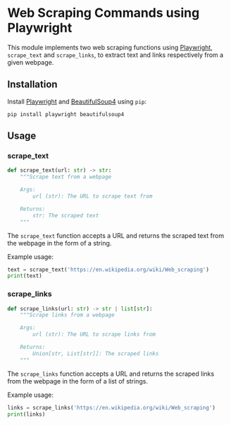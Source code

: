 # Web Scraping Commands using Playwright

This module implements two web scraping functions using [Playwright](https://playwright.dev/), `scrape_text` and `scrape_links`, to extract text and links respectively from a given webpage. 

## Installation

Install [Playwright](https://playwright.dev/) and [BeautifulSoup4](https://pypi.org/project/beautifulsoup4/) using `pip`:
```
pip install playwright beautifulsoup4
```

## Usage

### scrape_text

```python
def scrape_text(url: str) -> str:
    """Scrape text from a webpage

    Args:
        url (str): The URL to scrape text from

    Returns:
        str: The scraped text
    """
```

The `scrape_text` function accepts a URL and returns the scraped text from the webpage in the form of a string.

Example usage:
```python
text = scrape_text('https://en.wikipedia.org/wiki/Web_scraping')
print(text)
```

### scrape_links

```python
def scrape_links(url: str) -> str | list[str]:
    """Scrape links from a webpage

    Args:
        url (str): The URL to scrape links from

    Returns:
        Union[str, List[str]]: The scraped links
    """
```

The `scrape_links` function accepts a URL and returns the scraped links from the webpage in the form of a list of strings.

Example usage:
```python
links = scrape_links('https://en.wikipedia.org/wiki/Web_scraping')
print(links)
```
